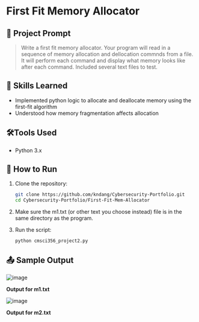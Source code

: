 # First Fit Memory Allocator

## 📝 Project Prompt
> Write a first fit memory allocator. Your program will read in a sequence of memory allocation and dellocation commnds from a file. It will perform each command and display what memory looks like after each command.
> Included several text files to test.
    
## 🧠 Skills Learned
- Implemented python logic to allocate and deallocate memory using the first-fit algorithm 
- Understood how memory fragmentation affects allocation
  
## 🛠️Tools Used
- Python 3.x

## 🔧 How to Run
1. Clone the repository:
   ```bash
   git clone https://github.com/kndang/Cybersecurity-Portfolio.git
   cd Cybersecurity-Portfolio/First-Fit-Mem-Allocator

2. Make sure the m1.txt (or other text you choose instead) file is in the same directory as the program.
2. Run the script:
   
   `python cmsci356_project2.py`

## 📤 Sample Output
![image](https://github.com/user-attachments/assets/a3a958c2-1481-493e-9783-fd7f89f2beaa)

**Output for m1.txt**

![image](https://github.com/user-attachments/assets/c4d7e447-2486-4bd0-9550-2f14da1ce855)

**Output for m2.txt**
